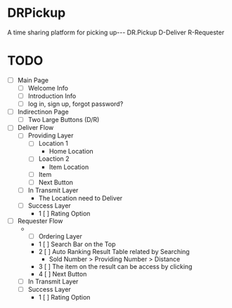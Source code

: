 # DRPickup
A time sharing platform for picking up--- DR.Pickup
  D-Deliver
  R-Requester


# TODO
- [ ] Main Page
  - [ ] Welcome Info
  - [ ] Introduction Info
  - [ ] log in, sign up, forgot password?
- [ ] Indirectinon Page
  - [ ] Two Large Buttons (D/R)
- [ ] Deliver Flow
  - [ ] Providing Layer
    - [ ] Location 1
      - Home Location
    - [ ] Loaction 2
      - Item Location
    - [ ] Item
    - [ ] Next Button
  - [ ] In Transmit Layer
    - The Location need to Deliver 
  - [ ] Success Layer
    - 1 [ ] Rating Option
- [ ] Requester Flow
  - - [ ] Ordering Layer
    - 1 [ ] Search Bar on the Top
    - 2 [ ] Auto Ranking Result Table related by Searching
      - Sold Number > Providing Number > Distance
    - 3 [ ] The item on the result can be access by clicking
    - 4 [ ] Next Button
  - [ ] In Transmit Layer
  - [ ] Success Layer
    - 1 [ ] Rating Option
